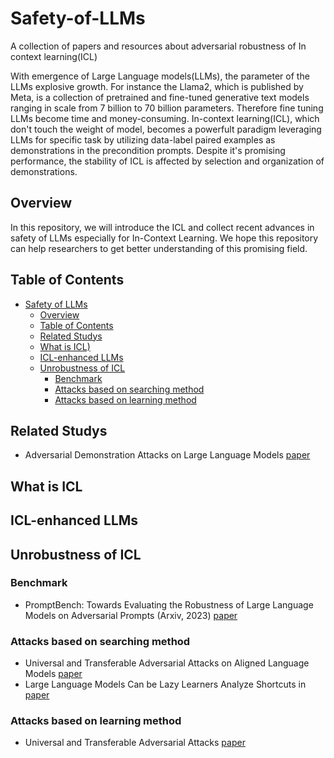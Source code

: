 # Safety-of-LLMs<span id="head"/>

A collection of papers and resources about adversarial robustness of In context learning(ICL)

With emergence of Large Language models(LLMs), the parameter of the LLMs explosive growth. For instance the Llama2, which is published by Meta, is a collection of pretrained and fine-tuned generative text models ranging in scale from 7 billion to 70 billion parameters. Therefore fine tuning LLMs become time and money-consuming. In-context learning(ICL), which don't touch the weight of model, becomes a powerfult paradigm leveraging LLMs for specific task by utilizing data-label paired examples as demonstrations in the precondition prompts. Despite it's promising performance, the stability of ICL is affected by selection and organization of demonstrations.

## Overview<span id="overview"/>
In this repository, we will introduce the ICL and collect recent advances in safety of LLMs especially for In-Context Learning. 
We hope this repository can help researchers to get better understanding of this promising field.

## Table of Contents<span id="table-of-contents"/>
* [Safety of LLMs](#head)
    * [Overview](#overview)
    * [Table of Contents](#table-of-contents)
    * [Related Studys](#related-studys)
    * [What is ICL)](#ICL])
    * [ICL-enhanced LLMs](#ICL-enhanced-LLMs)
    * [Unrobustness of ICL](#unrobustness-of-ICL)
        * [Benchmark](#benchmark)
        * [Attacks based on searching method](#attacks-based-on-searching-method)
        * [Attacks based on learning method](#attacks-based-on-learning-method)

## Related Studys<span id="related-studys"/>
* Adversarial Demonstration Attacks on Large Language Models [paper](https://arxiv.org/pdf/2305.14950.pdf)

## What is ICL<span id="ICL"/>

## ICL-enhanced LLMs<span id="ICL-enhanced-LLMs"/>

## Unrobustness of ICL<span id="unrobustness-of-ICL"/>

### Benchmark<span id="benchmark"/>
* PromptBench: Towards Evaluating the Robustness of Large Language Models on Adversarial Prompts (Arxiv, 2023) [paper](https://arxiv.org/pdf/2306.04528.pdf)
### Attacks based on searching method<span id="#attacks-based-on-searching-method"/>
* Universal and Transferable Adversarial Attacks on Aligned Language Models [paper](https://arxiv.org/pdf/2307.15043.pdf)
* Large Language Models Can be Lazy Learners Analyze Shortcuts in [paper](https://arxiv.org/pdf/2305.17256.pdf)
### Attacks based on learning method<span id="#attacks-based-on-learning-method"/>
* Universal and Transferable Adversarial Attacks [paper](https://arxiv.org/pdf/2307.15043.pdf)


    

